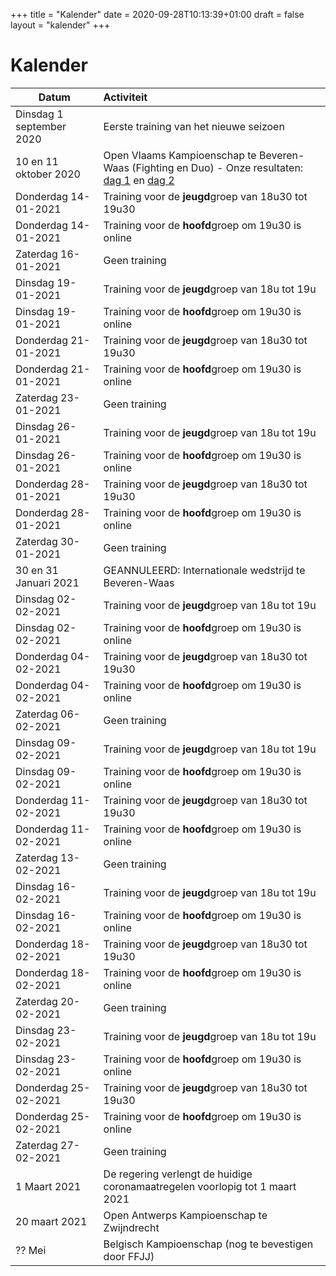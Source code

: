 +++
title = "Kalender"
date = 2020-09-28T10:13:39+01:00
draft = false
layout = "kalender"
+++
# Kalender
| Datum                                     | Activiteit                                                                                       |
| ------------------------------------------|:-------------------------------------------------------------------------------------------------|
| Dinsdag 1 september 2020                  | Eerste training van het nieuwe seizoen                                                           | 
| 10 en 11 oktober 2020                      | Open Vlaams Kampioenschap te Beveren-Waas (Fighting en Duo) - Onze resultaten: [dag 1](https://www.jujitsukeerbergen.be/nieuws/2020/10/10/open-vlaams-kampioenschap-ju-jitsu-2020---dag-1/) en [dag 2](https://www.jujitsukeerbergen.be/nieuws/2020/10/11/open-vlaams-kampioenschap-ju-jitsu-2020---dag-2/)                                      |
|Donderdag 14-01-2021| Training voor de **jeugd**groep van 18u30 tot 19u30|
|Donderdag 14-01-2021|  Training voor de **hoofd**groep om 19u30 is online|
|Zaterdag 16-01-2021| Geen training|
|Dinsdag 19-01-2021| Training voor de **jeugd**groep van 18u tot 19u|
|Dinsdag 19-01-2021|  Training voor de **hoofd**groep om 19u30 is online|
|Donderdag 21-01-2021| Training voor de **jeugd**groep van 18u30 tot 19u30|
|Donderdag 21-01-2021|  Training voor de **hoofd**groep om 19u30 is online|
|Zaterdag 23-01-2021| Geen training|
|Dinsdag 26-01-2021| Training voor de **jeugd**groep van 18u tot 19u|
|Dinsdag 26-01-2021|  Training voor de **hoofd**groep om 19u30 is online|
|Donderdag 28-01-2021| Training voor de **jeugd**groep van 18u30 tot 19u30|
|Donderdag 28-01-2021|  Training voor de **hoofd**groep om 19u30 is online|
|Zaterdag 30-01-2021| Geen training|
|30 en 31 Januari 2021                      | GEANNULEERD: Internationale wedstrijd te Beveren-Waas                                                         |
|Dinsdag 02-02-2021| Training voor de **jeugd**groep van 18u tot 19u|
|Dinsdag 02-02-2021|  Training voor de **hoofd**groep om 19u30 is online|
|Donderdag 04-02-2021| Training voor de **jeugd**groep van 18u30 tot 19u30|
|Donderdag 04-02-2021|  Training voor de **hoofd**groep om 19u30 is online|
|Zaterdag 06-02-2021| Geen training|
|Dinsdag 09-02-2021| Training voor de **jeugd**groep van 18u tot 19u|
|Dinsdag 09-02-2021|  Training voor de **hoofd**groep om 19u30 is online|
|Donderdag 11-02-2021| Training voor de **jeugd**groep van 18u30 tot 19u30|
|Donderdag 11-02-2021|  Training voor de **hoofd**groep om 19u30 is online|
|Zaterdag 13-02-2021| Geen training|
|Dinsdag 16-02-2021| Training voor de **jeugd**groep van 18u tot 19u|
|Dinsdag 16-02-2021|  Training voor de **hoofd**groep om 19u30 is online|
|Donderdag 18-02-2021| Training voor de **jeugd**groep van 18u30 tot 19u30|
|Donderdag 18-02-2021|  Training voor de **hoofd**groep om 19u30 is online|
|Zaterdag 20-02-2021| Geen training|
|Dinsdag 23-02-2021| Training voor de **jeugd**groep van 18u tot 19u|
|Dinsdag 23-02-2021|  Training voor de **hoofd**groep om 19u30 is online|
|Donderdag 25-02-2021| Training voor de **jeugd**groep van 18u30 tot 19u30|
|Donderdag 25-02-2021|  Training voor de **hoofd**groep om 19u30 is online|
|Zaterdag 27-02-2021| Geen training|
|1 Maart 2021                      | De regering verlengt de huidige coronamaatregelen voorlopig tot 1 maart 2021|
|20 maart 2021                              | Open Antwerps Kampioenschap te Zwijndrecht                                                       |
|?? Mei                                     | Belgisch Kampioenschap (nog te bevestigen door FFJJ)                                             |